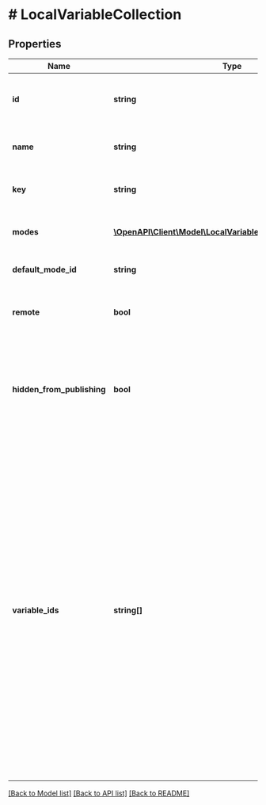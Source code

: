# # LocalVariableCollection

## Properties

Name | Type | Description | Notes
------------ | ------------- | ------------- | -------------
**id** | **string** | The unique identifier of this variable collection. |
**name** | **string** | The name of this variable collection. |
**key** | **string** | The key of this variable collection. |
**modes** | [**\OpenAPI\Client\Model\LocalVariableCollectionModesInner[]**](LocalVariableCollectionModesInner.md) | The modes of this variable collection. |
**default_mode_id** | **string** | The id of the default mode. |
**remote** | **bool** | Whether this variable collection is remote. |
**hidden_from_publishing** | **bool** | Whether this variable collection is hidden when publishing the current file as a library. | [default to false]
**variable_ids** | **string[]** | The ids of the variables in the collection. Note that the order of these variables is roughly the same as what is shown in Figma Design, however it does not account for groups. As a result, the order of these variables may not exactly reflect the exact ordering and grouping shown in the authoring UI. |

[[Back to Model list]](../../README.md#models) [[Back to API list]](../../README.md#endpoints) [[Back to README]](../../README.md)
